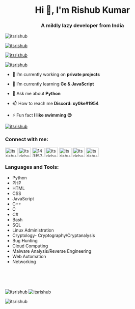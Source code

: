 <h1 align="center">Hi 👋, I'm Rishub Kumar</h1>
<h3 align="center">A mildly lazy developer from India</h3>

<p align="left"> <img src="https://komarev.com/ghpvc/?username=itsrishub&label=Profile%20views&color=0e75b6&style=flat" alt="itsrishub" /> </p>

<p align="left"> <a href="https://github.com/ryo-ma/github-profile-trophy"><img src="https://github-profile-trophy.vercel.app/?username=itsrishub&theme=radical" alt="itsrishub" /></a> </p>

<p align="left"> <a href="https://twitter.com/itsrishub" target="blank"><img src="https://img.shields.io/twitter/follow/itsrishub?logo=twitter&style=for-the-badge" alt="itsrishub" /></a> </p>

<p align="left"> <a href="https://rishub.cc" target="blank"><img src="https://img.shields.io/website?label=rishub.cc&style=for-the-badge&url=https%3A%2F%2Frishub.cc" alt="itsrishub" /></a> </p>


- 🔭 I’m currently working on **private projects**

- 🌱 I’m currently learning **Go & JavaScript**

- 💬 Ask me about **Python**

- 📫 How to reach me **Discord: xy0ke#1954**

- ⚡ Fun fact **I like swimming 😍**


<p align="left"> <a href="https://open.spotify.com/user/31drjew66te656erjtmaoozu65si" target="blank"><img src="https://spotify-snowy.vercel.app/api/spotify" alt="itsrishub" /></a> </p>



<h3 align="left">Connect with me:</h3>
<p align="left">
<a href="https://dev.to/itsrishub" target="blank"><img align="center" src="https://cdn.jsdelivr.net/npm/simple-icons@3.0.1/icons/dev-dot-to.svg" alt="itsrishub" height="30" width="40" /></a>
<a href="https://twitter.com/itsrishub" target="blank"><img align="center" src="https://raw.githubusercontent.com/rahuldkjain/github-profile-readme-generator/master/src/images/icons/Social/twitter.svg" alt="itsrishub" height="30" width="40" /></a>
<a href="https://stackoverflow.com/users/14315714" target="blank"><img align="center" src="https://raw.githubusercontent.com/rahuldkjain/github-profile-readme-generator/master/src/images/icons/Social/stack-overflow.svg" alt="14315714" height="30" width="40" /></a>
<a href="https://instagram.com/itsrishub" target="blank"><img align="center" src="https://raw.githubusercontent.com/rahuldkjain/github-profile-readme-generator/master/src/images/icons/Social/instagram.svg" alt="itsrishub" height="30" width="40" /></a>
<a href="https://rishub.medium.com/" target="blank"><img align="center" src="https://raw.githubusercontent.com/rahuldkjain/github-profile-readme-generator/master/src/images/icons/Social/medium.svg" alt="itsrishub" height="30" width="40" /></a>
<a href="https://www.codechef.com/users/itsrishub" target="blank"><img align="center" src="https://cdn.jsdelivr.net/npm/simple-icons@3.1.0/icons/codechef.svg" alt="itsrishub" height="30" width="40" /></a>
<a href="https://www.leetcode.com/itsrishub" target="blank"><img align="center" src="https://raw.githubusercontent.com/rahuldkjain/github-profile-readme-generator/master/src/images/icons/Social/leet-code.svg" alt="itsrishub" height="30" width="40" /></a>
</p>

<h3 align="left">Languages and Tools:</h3>
<p align="left"><ul>
  <li>Python</li>
  <li>PHP</li>
  <li>HTML</li>
  <li>CSS</li>
  <li>JavaScript</li>
  <li>C++</li>
  <li>C</li>
  <li>C#</li>
  <li>Bash</li>
  <li>SQL</li>
  <li>Linux Administration</li>
  <li>Cryptology- Cryptography/Cryptanalysis</li>
  <li>Bug Hunting</li>
  <li>Cloud Computing</li>
  <li>Malware Analysis/Reverse Engineering</li>
  <li>Web Automation</li>
  <li>Networking</li>
  
</ul> </p>

<br>
<br>
<br>

<p><img align="center" src="https://github-readme-stats.vercel.app/api?username=itsrishub&show_icons=true&locale=en&theme=radical" alt="itsrishub" />

<img align="center" src="https://github-readme-streak-stats.herokuapp.com/?user=itsrishub&theme=radical" alt="itsrishub" />

<img align="center" src="https://github-readme-stats.vercel.app/api/top-langs?username=itsrishub&show_icons=true&locale=en&layout=compact&theme=radical" alt="itsrishub" /></p>
